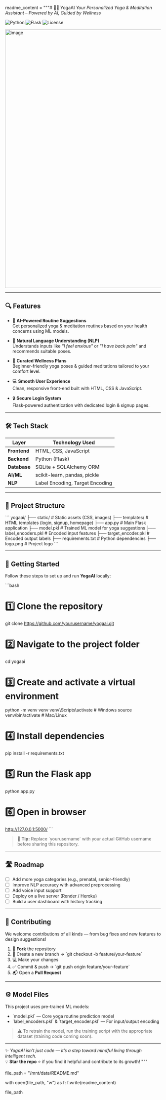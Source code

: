 readme_content = """# 🧘‍♀️ YogaAI
*Your Personalized Yoga & Meditation Assistant – Powered by AI, Guided by Wellness*

![Python](https://img.shields.io/badge/Python-3.10-blue?logo=python)
![Flask](https://img.shields.io/badge/Flask-Web%20Framework-green?logo=flask)
![License](https://img.shields.io/badge/License-MIT-yellow)

<img width="1656" height="837" alt="image" src="https://github.com/user-attachments/assets/e59a7fd2-9d31-46ef-b869-cbb6b17b637e" />


---

## 🔍 Features

- 🤖 **AI-Powered Routine Suggestions**  
  Get personalized yoga & meditation routines based on your health concerns using ML models.

- 💬 **Natural Language Understanding (NLP)**  
  Understands inputs like *"I feel anxious"* or *"I have back pain"* and recommends suitable poses.

- 🧘 **Curated Wellness Plans**  
  Beginner-friendly yoga poses & guided meditations tailored to your comfort level.

- 💻 **Smooth User Experience**  
  Clean, responsive front-end built with HTML, CSS & JavaScript.

- 🔒 **Secure Login System**  
  Flask-powered authentication with dedicated login & signup pages.

---

## 🛠️ Tech Stack

| Layer        | Technology Used |
|-------------|----------------|
| **Frontend** | HTML, CSS, JavaScript |
| **Backend** | Python (Flask) |
| **Database** | SQLite + SQLAlchemy ORM |
| **AI/ML** | scikit-learn, pandas, pickle |
| **NLP** | Label Encoding, Target Encoding |

---

## 📁 Project Structure

\`\`\`
yogaai/
├── static/                # Static assets (CSS, images)
├── templates/             # HTML templates (login, signup, homepage)
├── app.py                 # Main Flask application
├── model.pkl              # Trained ML model for yoga suggestions
├── label_encoders.pkl     # Encoded input features
├── target_encoder.pkl     # Encoded output labels
├── requirements.txt       # Python dependencies
├── logo.png               # Project logo
\`\`\`

---

## 🚀 Getting Started

Follow these steps to set up and run **YogaAI** locally:

\`\`\`bash
# 1️⃣ Clone the repository
git clone https://github.com/yourusername/yogaai.git

# 2️⃣ Navigate to the project folder
cd yogaai

# 3️⃣ Create and activate a virtual environment
python -m venv venv
venv\\Scripts\\activate   # Windows
source venv/bin/activate # Mac/Linux

# 4️⃣ Install dependencies
pip install -r requirements.txt

# 5️⃣ Run the Flask app
python app.py

# 6️⃣ Open in browser
http://127.0.0.1:5000/
\`\`\`

> 🔑 **Tip:** Replace \`yourusername\` with your actual GitHub username before sharing this repository.

---

## 🛣️ Roadmap

- [ ] Add more yoga categories (e.g., prenatal, senior-friendly)
- [ ] Improve NLP accuracy with advanced preprocessing
- [ ] Add voice input support
- [ ] Deploy on a live server (Render / Heroku)
- [ ] Build a user dashboard with history tracking

---

## 🤝 Contributing

We welcome contributions of all kinds — from bug fixes and new features to design suggestions!

1. 🍴 **Fork** the repository  
2. 🌿 Create a new branch → \`git checkout -b feature/your-feature\`  
3. 💻 Make your changes  
4. ✅ Commit & push → \`git push origin feature/your-feature\`  
5. 📬 Open a **Pull Request**

---

## ⚙️ Model Files

This project uses pre-trained ML models:

- \`model.pkl\` — Core yoga routine prediction model
- \`label_encoders.pkl\` & \`target_encoder.pkl\` — For input/output encoding

> ⚠️ To retrain the model, run the training script with the appropriate dataset (training code coming soon).

---

✨ *YogaAI isn’t just code — it’s a step toward mindful living through intelligent tech.*  
💡 **Star the repo** ⭐ if you find it helpful and contribute to its growth!
"""

file_path = "/mnt/data/README.md"

with open(file_path, "w") as f:
    f.write(readme_content)

file_path
